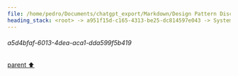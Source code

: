 ```yaml
---
file: /home/pedro/Documents/chatgpt_export/Markdown/Design Pattern Discussion.md
heading_stack: <root> -> a951f15d-c165-4313-be25-dc814597e043 -> System -> 03985b6c-29ae-41b6-92e5-e42d445643dd -> System -> aaa24614-b737-4538-9e3c-c9866b7ef27a -> User -> b7a138d2-d995-484d-a7ba-5203e4b28814 -> Assistant -> Creational Patterns -> Structural Patterns -> Behavioral Patterns -> Concurrency Patterns -> aaa2f43a-3d05-441d-80ca-0a9a313b65a8 -> User -> d289c4b5-36bb-4465-aa3f-5cd47e95991f -> Assistant -> Creational Patterns -> Structural Patterns -> Behavioral Patterns -> Concurrency Patterns -> aaa29dee-8fd3-4d44-a20c-c36f02d3a175 -> User -> 09014738-0c00-4dab-a4ae-d1872f0080b1 -> Assistant -> 5d3d8756-6bd1-4dcf-b2de-8b2ef066fb64 -> Tool -> efc8deff-98ac-41b7-ba8e-60b6548bd963 -> Assistant -> a49a5adc-934b-4dc5-b48d-15b504ff4288 -> Tool -> 9c24f48a-b39a-4a26-85fd-9f98c307ec9c -> Assistant -> b3e93598-998a-46b2-838b-c4ab2193d7c9 -> Tool -> 6ef768c1-e73a-433c-a87a-7e336396cb9d -> Assistant -> a8653526-0394-48ab-bfac-fe451bd392e5 -> Tool -> a5d4bfaf-6013-4dea-aca1-dda599f5b419
---
```

###### a5d4bfaf-6013-4dea-aca1-dda599f5b419
[parent ⬆️](#a8653526-0394-48ab-bfac-fe451bd392e5)
